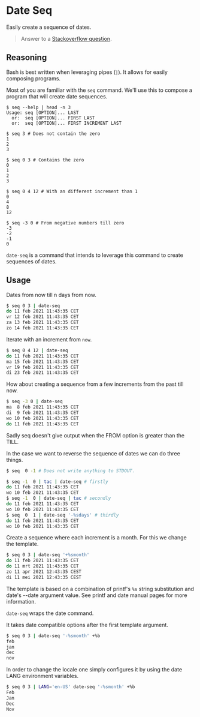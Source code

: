 # Date Seq

Easily create a sequence of dates.

> Answer to a [Stackoverflow question][1].

## Reasoning

Bash is best written when leveraging pipes (`|`). It allows for easily
composing programs.

Most of you are familiar with the `seq` command. We'll use this to compose
a program that will create date sequences.

```
$ seq --help | head -n 3
Usage: seq [OPTION]... LAST
  or:  seq [OPTION]... FIRST LAST
  or:  seq [OPTION]... FIRST INCREMENT LAST

$ seq 3 # Does not contain the zero
1
2
3

$ seq 0 3 # Contains the zero
0
1
2
3

$ seq 0 4 12 # With an different increment than 1
0
4
8
12

$ seq -3 0 # From negative numbers till zero
-3
-2
-1
0
```

`date-seq` is a command that intends to leverage this command to create
sequences of dates.

## Usage

Dates from now till n days from now.

```bash
$ seq 0 3 | date-seq
do 11 feb 2021 11:43:35 CET
vr 12 feb 2021 11:43:35 CET
za 13 feb 2021 11:43:35 CET
zo 14 feb 2021 11:43:35 CET
```

Iterate with an increment from `now`.

```bash
$ seq 0 4 12 | date-seq
do 11 feb 2021 11:43:35 CET
ma 15 feb 2021 11:43:35 CET
vr 19 feb 2021 11:43:35 CET
di 23 feb 2021 11:43:35 CET
```

How about creating a sequence from a few increments from the past till now.

```bash
$ seq -3 0 | date-seq
ma  8 feb 2021 11:43:35 CET
di  9 feb 2021 11:43:35 CET
wo 10 feb 2021 11:43:35 CET
do 11 feb 2021 11:43:35 CET
```

Sadly seq doesn't give output when the FROM option is greater than the TILL.

In the case we want to reverse the sequence of dates we can do three things.

```bash
$ seq  0 -1 # Does not write anything to STDOUT.

$ seq -1  0 | tac | date-seq # firstly
do 11 feb 2021 11:43:35 CET
wo 10 feb 2021 11:43:35 CET
$ seq -1  0 | date-seq | tac # secondly
do 11 feb 2021 11:43:35 CET
wo 10 feb 2021 11:43:35 CET
$ seq  0  1 | date-seq '-%sdays' # thirdly
do 11 feb 2021 11:43:35 CET
wo 10 feb 2021 11:43:35 CET
```

Create a sequence where each increment is a month. For this we change the
template.

```bash
$ seq 0 3 | date-seq '+%smonth'
do 11 feb 2021 11:43:35 CET
do 11 mrt 2021 11:43:35 CET
zo 11 apr 2021 12:43:35 CEST
di 11 mei 2021 12:43:35 CEST
```

The template is based on a combination of printf's `%s` string substitution and
date's --date argument value. See printf and date manual pages for more
information.

`date-seq` wraps the date command.

It takes date compatible options after the first template argument.

```bash
$ seq 0 3 | date-seq '-%smonth' +%b
feb
jan
dec
nov
```

In order to change the locale one simply configures it by using the date LANG
environment variables.

```bash
$ seq 0 3 | LANG='en-US' date-seq '-%smonth' +%b
Feb
Jan
Dec
Nov
```

[1]:https://stackoverflow.com/questions/28226229/how-to-loop-through-dates-using-bash/60512491#60512491
